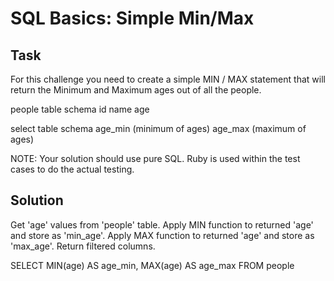 # SQL Basics: Simple Min/Max

## Task
For this challenge you need to create a simple MIN / MAX statement that will return the Minimum and Maximum ages out of all the people.

people table schema
id
name
age

select table schema
age_min (minimum of ages)
age_max (maximum of ages)

NOTE: Your solution should use pure SQL. Ruby is used within the test cases to do the actual testing.


## Solution
Get 'age' values from 'people' table.
Apply MIN function to returned 'age' and store as 'min_age'.
Apply MAX function to returned 'age' and store as 'max_age'.
Return filtered columns.

SELECT
  MIN(age) AS age_min,
  MAX(age) AS age_max
FROM people
